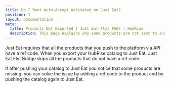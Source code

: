 ```yaml
---
title: Do I Want Auto-Accept Activated on Just Eat?
position: 1
layout: documentation
meta:
  title: Products Not Exported | Just Eat Flyt FAQs | HubRise
  description: This page explains why some products are not sent to Just Eat when you push the catalog to the platform.
---
```


Just Eat requires that all the products that you push to the platform via API have a ref code. When you export your HubRise catalog to Just Eat, Just Eat Flyt Bridge skips all the products that do not have a ref code.

If after pushing your catalog to Just Eat you notice that some products are missing, you can solve the issue by adding a ref code to the product and by pushing the catalog again to Just Eat.
